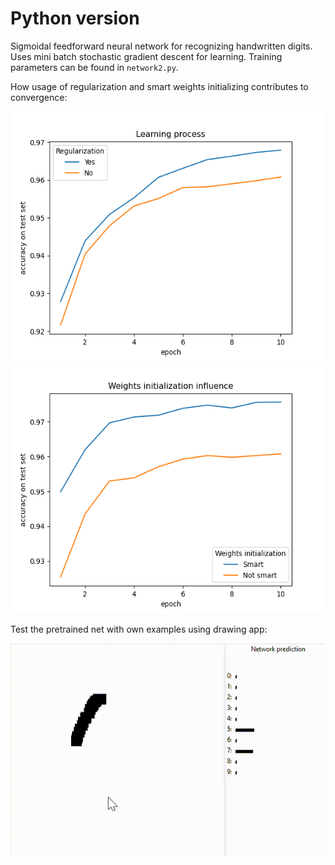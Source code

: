 # Python version

Sigmoidal feedforward neural network for recognizing handwritten digits. Uses mini batch stochastic gradient descent for learning. Training parameters can be found in `network2.py`.

How usage of regularization and smart weights initializing contributes to convergence:

<p float="left">
  <img src="https://github.com/gekas145/Neural-Network-MNIST/blob/master/python_version/learn_process.png" alt="drawing" width="500" height="400"/>
  <img src="https://github.com/gekas145/Neural-Network-MNIST/blob/master/python_version/weights_init.png" alt="drawing" width="500" height="400"/>
</p>


Test the pretrained net with own examples using drawing app:

![Alt Text](python_drawing_app.gif)
